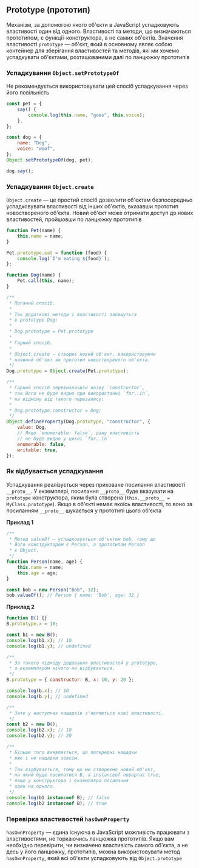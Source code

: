 ## Prototype (прототип)

Механізм, за допомогою якого об'єкти в JavaScript успадковують властивості один від одного. Властивості та методи, що визначаються прототипом, є функції-конструктора, а не самих об'єктів. Значення властивості `prototype` — об'єкт, який в основному являє собою контейнер для зберігання властивостей та методів, які ми хочемо успадкувати об'єктами, розташованими далі по ланцюжку прототипів

### Успадкування `Object.setPrototypeOf`

Не рекомендується використовувати цей спосіб успадкування через його повільність

```js
const pet = {
    say() {
        console.log(this.name, "goes", this.voice);
    },
};

const dog = {
    name: "Dog",
    voice: "woof",
};
Object.setPrototypeOf(dog, pet);

dog.say();
```

### Успадкування `Object.create`

`Object.create` — це простий спосіб дозволити об'єктам безпосередньо успадковувати властивості від інших об'єктів, вказавши прототип новоствореного об'єкта. Новий об'єкт може отримати доступ до нових властивостей, пройшовши по ланцюжку прототипів

```js
function Pet(name) {
    this.name = name;
}

Pet.prototype.eat = function (food) {
    console.log(`I'm eating ${food}`);
};

function Dog(name) {
    Pet.call(this, name);
}

/**
 * Поганий спосіб.
 *
 * Так додаткові методи і властивості запишуться
 * в prototype Dog:
 *
 * Dog.prototype = Pet.prototype
 *
 * Гарний спосіб.
 *
 * Object.create — створює новий об'єкт, використовуючи
 * наявний об'єкт як прототип новоствореного об'єкта.
 */
Dog.prototype = Object.create(Pet.prototype);

/**
 * Гарний спосіб перевизначити назву `constructor`,
 * так його не буде видно при використанні `for..in`,
 * на відміну від такого перезапису:
 *
 * Dog.prototype.constructor = Dog;
 */
Object.defineProperty(Dog.prototype, "constructor", {
    value: Dog,
    // Якщо `enumerable: false`, дану властивість
    // не буде видно у циклі `for..in`
    enumerable: false,
    writable: true,
});
```

### Як відбувається успадкування

Успадкування реалізується через приховане посилання властивості `__proto__`. У екземплярі, посилання `__proto__` буде вказувати на `prototype` конструктора, яким була створена (`this.__proto__ = MyClass.prototype`). Якщо в об'єкті немає якоїсь властивості, то воно за посиланням `__proto__` шукається у прототипі цього об'єкта

**Приклад 1**

```js
/**
 * Метод valueOf — успадковується об'єктом bob, тому що
 * його конструктором є Person, а прототипом Person
 * є Object.
 */
function Person(name, age) {
    this.name = name;
    this.age = age;
}

const bob = new Person("Bob", 32);
bob.valueOf(); // Person { name: 'Bob', age: 32 }
```

**Приклад 2**

```js
function B() {}
B.prototype.x = 10;

const b1 = new B();
console.log(b1.x); // 10
console.log(b1.y); // undefined

/**
 * За такого підходу додавання властивостей у prototype,
 * з екземпляром нічого не відбувається.
 */
B.prototype = { constructor: B, x: 10, y: 20 };

console.log(b.x); // 10
console.log(b.y); // undefined

/**
 * Зате у наступних нащадків з'являються нові властивості.
 */
const b2 = new B();
console.log(b2.x); // 10
console.log(b2.y); // 20

/**
 * Більше того виявляється, що попередні нащадки
 * вже і не нащадки зовсім.
 *
 * Так відбувається, тому що ми створюємо новий об'єкт,
 * на який буде посилатися B, а instanceof повертає true,
 * якщо у конструктора і екземпляра посилання
 * один на одного.
 */
console.log(b1 instanceof B); // false
console.log(b2 instanceof B); // true
```

### Перевірка властивостей `hasOwnProperty`

`hasOwnProperty` — єдина існуюча в JavaScript можливість працювати з властивостями, не торкаючись ланцюжка прототипів. Якщо вам необхідно перевірити, чи визначено властивість самого об'єкта, а не десь у його ланцюжку, прототипів, можна використовувати метод `hasOwnProperty`, який всі об'єкти успадковують від `Object.prototype`
